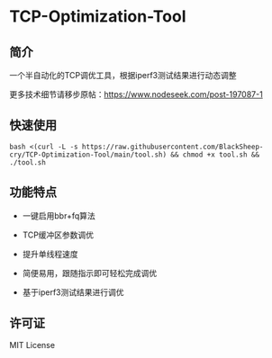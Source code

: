 # TCP-Optimization-Tool 

## 简介
一个半自动化的TCP调优工具，根据iperf3测试结果进行动态调整

更多技术细节请移步原帖：https://www.nodeseek.com/post-197087-1

## 快速使用
```
bash <(curl -L -s https://raw.githubusercontent.com/BlackSheep-cry/TCP-Optimization-Tool/main/tool.sh) && chmod +x tool.sh && ./tool.sh
````

## 功能特点
- 一键启用bbr+fq算法

- TCP缓冲区参数调优

- 提升单线程速度

- 简便易用，跟随指示即可轻松完成调优

- 基于iperf3测试结果进行调优

## 许可证
MIT License
